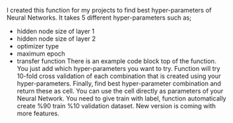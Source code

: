 I created this function for my projects to find best hyper-parameters of Neural Networks. 
It takes 5 different hyper-parameters such as; 
- hidden node size of layer 1 
- hidden node size of layer 2 
- optimizer type 
- maximum epoch 
- transfer function 
There is an example code block top of the function. You just add which hyper-parameters you want to try. Function will try 10-fold cross validation of each combination that is created using your hyper-parameters. Finally, find best hyper-parameter combination and return these as cell. You can use the cell directly as parameters of your Neural Network. 
You need to give train with label, function automatically create %90 train %10 validation dataset. 
New version is coming with more features.
